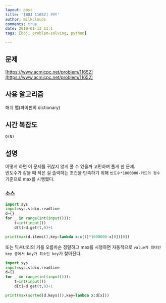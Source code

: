 ```yaml
---
layout: post
title: '[BOJ 11652] 카드'
author: milkclouds
comments: true
date: 2019-01-13 11:1
tags: [boj, problem-solving, python]

---
```


## 문제
[https://www.acmicpc.net/problem/11652](https://www.acmicpc.net/problem/11652)

## 사용 알고리즘
해쉬 맵(파이썬의 dictionary)

## 시간 복잡도
`O(N)`


## 설명
어떻게 하면 이 문제를 귀찮지 않게 풀 수 있을까 고민하며 풀게 한 문제.  
빈도수가 같을 때 작은 걸 출력하는 조건을 만족하기 위해 `빈도수*1000000-카드의 정수` 기준으로 max를 시행했다.


### 소스  


```python
import sys
input=sys.stdin.readline
d={}
for _ in range(int(input())):
    t=int(input())
    d[t]=d.get(t,0)+1

print(max(d.items(),key=lambda x:x[1]*1000000-x[0])[0])
```


또는 딕셔너리의 키를 오름차순 정렬하고 max를 시행하면 자동적으로 `value가 최대인 key 중에서 key가 최소인 key`가 찾아진다.  
```python
import sys
input=sys.stdin.readline
d={}
for _ in range(int(input())):
    t=int(input())
    d[t]=d.get(t,0)+1

print(max(sorted(d.keys()),key=lambda x:d[x]))
```